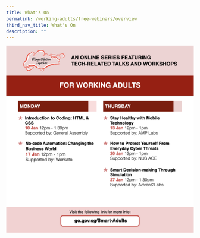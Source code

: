 ```yaml
---
title: What's On
permalink: /working-adults/free-webinars/overview
third_nav_title: What's On
description: ""
---
```



![Alt text for image on Isomer site](/images/WA-Jan2022.png)